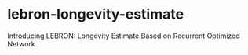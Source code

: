 # lebron-longevity-estimate
Introducing LEBRON: Longevity Estimate Based on Recurrent Optimized Network
